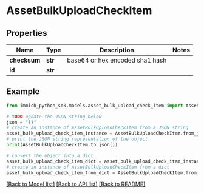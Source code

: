 # AssetBulkUploadCheckItem


## Properties

Name | Type | Description | Notes
------------ | ------------- | ------------- | -------------
**checksum** | **str** | base64 or hex encoded sha1 hash | 
**id** | **str** |  | 

## Example

```python
from immich_python_sdk.models.asset_bulk_upload_check_item import AssetBulkUploadCheckItem

# TODO update the JSON string below
json = "{}"
# create an instance of AssetBulkUploadCheckItem from a JSON string
asset_bulk_upload_check_item_instance = AssetBulkUploadCheckItem.from_json(json)
# print the JSON string representation of the object
print(AssetBulkUploadCheckItem.to_json())

# convert the object into a dict
asset_bulk_upload_check_item_dict = asset_bulk_upload_check_item_instance.to_dict()
# create an instance of AssetBulkUploadCheckItem from a dict
asset_bulk_upload_check_item_from_dict = AssetBulkUploadCheckItem.from_dict(asset_bulk_upload_check_item_dict)
```
[[Back to Model list]](../README.md#documentation-for-models) [[Back to API list]](../README.md#documentation-for-api-endpoints) [[Back to README]](../README.md)


